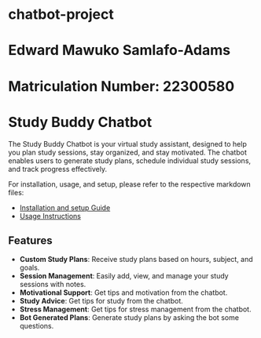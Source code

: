 # chatbot-project

# Edward Mawuko Samlafo-Adams

# Matriculation Number: 22300580

# Study Buddy Chatbot

The Study Buddy Chatbot is your virtual study assistant, designed to help you plan study sessions, stay organized, and stay motivated. The chatbot enables users to generate study plans, schedule individual study sessions, and track progress effectively.

For installation, usage, and setup, please refer to the respective markdown files:

- [Installation and setup Guide](setup.md)
- [Usage Instructions](usage.md)

## Features

- **Custom Study Plans**: Receive study plans based on hours, subject, and goals.
- **Session Management**: Easily add, view, and manage your study sessions with notes.
- **Motivational Support**: Get tips and motivation from the chatbot.
- **Study Advice**: Get tips for study from the chatbot.
- **Stress Management**: Get tips for stress management from the chatbot.
- **Bot Generated Plans**: Generate study plans by asking the bot some questions.
